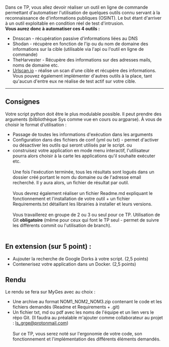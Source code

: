 Dans ce TP, vous allez devoir réaliser un outil en ligne de commande permettant d'automatiser l'utilisation
de quelques outils connu servant à la reconnaissance de d'informations publiques (OSINT). Le but étant
d'arriver à un outil exploitable en condition réel de test d'intrusion.<br>
**Vous aurez donc à automatiser ces 4 outils :**
* Dnsscan - récupération passive d'informations liées au DNS
* Shodan - récupère en fonction de l'ip ou du nom de domaine des informations sur la cible (utilisable via
l'api ou l'outil en ligne de commande)
* TheHarvester - Récupère des informations sur des adresses mails, noms de domaine etc.
* [Urlscan.io](https://urlscan.io/docs/api/) - réalise un scan d'une cible et récupère des informations.
Vous pouvez également implémenter d'autres outils à la place, tant qu'aucun d'entre eux ne réalise de test
actif sur votre cible.
___
## Consignes
Votre script python doit être le plus modulable possible. Il peut prendre des arguments (bilbliothèque Sys
comme vue en cours ou argparse). À vous de choisir le format d'utilisation :
- Passage de toutes les informations d'exécution dans les arguments
- Configuration dans des fichiers de conf (yml ou txt) - permet d'activer ou désactiver les outils qui seront
utilisés par le script.
ou
- construisez votre application en mode menu interactif, l'utilisateur pourra alors choisir à la carte les
applications qu'il souhaite exécuter etc.<br><br>
Une fois l'exécution terminée, tous les résultats sont logués dans un dossier créé portant le nom du domaine
ou de l'adresse email recherché. Il y aura alors, un fichier de résultat par outil.<br><br>
Vous devrez également réaliser un fichier Readme.md expliquant le fonctionnement et l'installation de votre
outil + un fichier Requirements.txt détaillant les librairies à installer et leurs versions.<br><br>
Vous travaillerez en groupe de 2 ou 3 ou seul pour ce TP. Utilisation de Git **obligatoire** (même pour ceux
qui font le TP seul - permet de suivre les différents commit ou l'utilisation de branch).<br><br>
## En extension (sur 5 point) :
- Aujouter la recherche de Google Dorks à votre script. (2,5 points)
- Contenerisez votre application dans un Docker. (2,5 points)
## Rendu
Le rendu se fera sur MyGes avec au choix :
- Une archive au format NOM1_NOM2_NOM3.zip contenant le code et les fichiers demandés (Readme et
Requirements + .git)
- Un fichier txt, md ou pdf avec les noms de l'équipe et un lien vers le répo Git. (Il faudra au préalable
m'ajouter comme collaborateur au projet : ls_grge@protonmail.com)<br><br>
Sur ce TP, vous serez noté sur l'ergonomie de votre code, son fonctionnement et l'implémentation des
différents éléments demandés.
